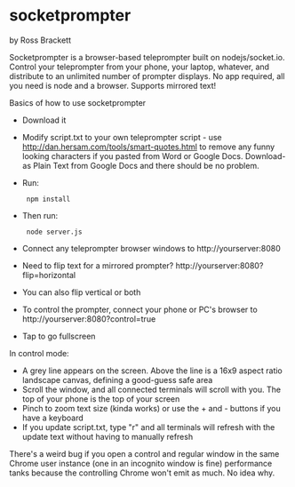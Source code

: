 # socketprompter

by Ross Brackett

Socketprompter is a browser-based teleprompter built on nodejs/socket.io. Control your teleprompter from your phone, your laptop, whatever, and distribute to an unlimited number of prompter displays. No app required, all you need is node and a browser. Supports mirrored text!

Basics of how to use socketprompter
* Download it
* Modify script.txt to your own teleprompter script - use http://dan.hersam.com/tools/smart-quotes.html to remove any funny looking characters if you pasted from Word or Google Docs. Download-as Plain Text from Google Docs and there should be no problem.
* Run:

       npm install


* Then run:

       node server.js
       
  
* Connect any teleprompter browser windows to http://yourserver:8080
* Need to flip text for a mirrored prompter? http://yourserver:8080?flip=horizontal
* You can also flip vertical or both
* To control the prompter, connect your phone or PC's browser to http://yourserver:8080?control=true
* Tap to go fullscreen

In control mode:
* A grey line appears on the screen. Above the line is a 16x9 aspect ratio landscape canvas, defining a good-guess safe area
* Scroll the window, and all connected terminals will scroll with you. The top of your phone is the top of your screen
* Pinch to zoom text size (kinda works) or use the + and - buttons if you have a keyboard
* If you update script.txt, type "r" and all terminals will refresh with the update text without having to manually refresh

There's a weird bug if you open a control and regular window in the same Chrome user instance (one in an incognito window is fine) performance tanks because the controlling Chrome won't emit as much. No idea why.